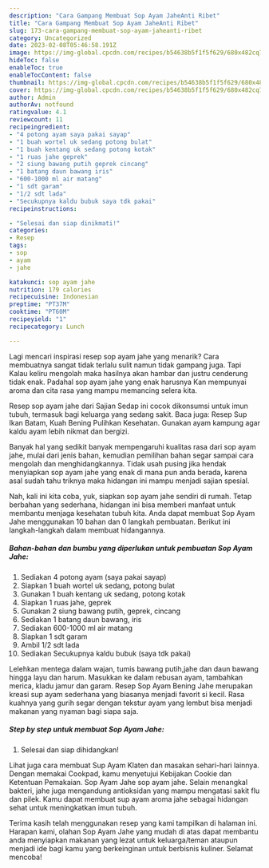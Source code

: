 ```yaml
---
description: "Cara Gampang Membuat Sop Ayam JaheAnti Ribet"
title: "Cara Gampang Membuat Sop Ayam JaheAnti Ribet"
slug: 173-cara-gampang-membuat-sop-ayam-jaheanti-ribet
category: Uncategorized
date: 2023-02-08T05:46:58.191Z
image: https://img-global.cpcdn.com/recipes/b54638b5f1f5f629/680x482cq70/sop-ayam-jahe-foto-resep-utama.jpg
hideToc: false
enableToc: true
enableTocContent: false
thumbnail: https://img-global.cpcdn.com/recipes/b54638b5f1f5f629/680x482cq70/sop-ayam-jahe-foto-resep-utama.jpg
cover: https://img-global.cpcdn.com/recipes/b54638b5f1f5f629/680x482cq70/sop-ayam-jahe-foto-resep-utama.jpg
author: Admin
authorAv: notfound
ratingvalue: 4.1
reviewcount: 11
recipeingredient:
- "4 potong ayam saya pakai sayap"
- "1 buah wortel uk sedang potong bulat"
- "1 buah kentang uk sedang potong kotak"
- "1 ruas jahe geprek"
- "2 siung bawang putih geprek cincang"
- "1 batang daun bawang iris"
- "600-1000 ml air matang"
- "1 sdt garam"
- "1/2 sdt lada"
- "Secukupnya kaldu bubuk saya tdk pakai"
recipeinstructions:

- "Selesai dan siap dinikmati!"
categories:
- Resep
tags:
- sop
- ayam
- jahe

katakunci: sop ayam jahe 
nutrition: 179 calories
recipecuisine: Indonesian
preptime: "PT37M"
cooktime: "PT60M"
recipeyield: "1"
recipecategory: Lunch

---
```



Lagi mencari inspirasi resep sop ayam jahe yang menarik? Cara membuatnya sangat tidak terlalu sulit namun tidak gampang juga. Tapi Kalau keliru mengolah maka hasilnya akan hambar dan justru cenderung tidak enak. Padahal sop ayam jahe yang enak harusnya Kan mempunyai aroma dan cita rasa yang mampu memancing selera kita.


Resep sop ayam jahe dari Sajian Sedap ini cocok dikonsumsi untuk imun tubuh, termasuk bagi keluarga yang sedang sakit. Baca juga: Resep Sup Ikan Batam, Kuah Bening Pulihkan Kesehatan. Gunakan ayam kampung agar kaldu ayam lebih nikmat dan bergizi.

Banyak hal yang sedikit banyak mempengaruhi kualitas rasa dari sop ayam jahe, mulai dari jenis bahan, kemudian pemilihan bahan segar sampai cara mengolah dan menghidangkannya. Tidak usah pusing jika hendak menyiapkan sop ayam jahe yang enak di mana pun anda berada, karena asal sudah tahu triknya maka hidangan ini mampu menjadi sajian spesial.


Nah, kali ini kita coba, yuk, siapkan sop ayam jahe sendiri di rumah. Tetap berbahan yang sederhana, hidangan ini bisa memberi manfaat untuk membantu menjaga kesehatan tubuh kita. Anda dapat membuat Sop Ayam Jahe menggunakan 10 bahan dan 0 langkah pembuatan. Berikut ini langkah-langkah dalam membuat hidangannya.

<!--inarticleads1-->

##### Bahan-bahan dan bumbu yang diperlukan untuk pembuatan Sop Ayam Jahe:

1. Sediakan 4 potong ayam (saya pakai sayap)
1. Siapkan 1 buah wortel uk sedang, potong bulat
1. Gunakan 1 buah kentang uk sedang, potong kotak
1. Siapkan 1 ruas jahe, geprek
1. Gunakan 2 siung bawang putih, geprek, cincang
1. Sediakan 1 batang daun bawang, iris
1. Sediakan 600-1000 ml air matang
1. Siapkan 1 sdt garam
1. Ambil 1/2 sdt lada
1. Sediakan Secukupnya kaldu bubuk (saya tdk pakai)


Lelehkan mentega dalam wajan, tumis bawang putih,jahe dan daun bawang hingga layu dan harum. Masukkan ke dalam rebusan ayam, tambahkan merica, kladu jamur dan garam. Resep Sop Ayam Bening Jahe merupakan kreasi sup ayam sederhana yang biasanya menjadi favorit si kecil. Rasa kuahnya yang gurih segar dengan tekstur ayam yang lembut bisa menjadi makanan yang nyaman bagi siapa saja. 

<!--inarticleads2-->

##### Step by step untuk membuat Sop Ayam Jahe:


1. Selesai dan siap dihidangkan!

Lihat juga cara membuat Sup Ayam Klaten dan masakan sehari-hari lainnya. Dengan memakai Cookpad, kamu menyetujui Kebijakan Cookie dan Ketentuan Pemakaian. Sop Ayam Jahe sop ayam jahe. Selain menangkal bakteri, jahe juga mengandung antioksidan yang mampu mengatasi sakit flu dan pilek. Kamu dapat membuat sup ayam aroma jahe sebagai hidangan sehat untuk meningkatkan imun tubuh. 

Terima kasih telah menggunakan resep yang kami tampilkan di halaman ini. Harapan kami, olahan Sop Ayam Jahe yang mudah di atas dapat membantu anda menyiapkan makanan yang lezat untuk keluarga/teman ataupun menjadi ide bagi kamu yang berkeinginan untuk berbisnis kuliner. Selamat mencoba!
